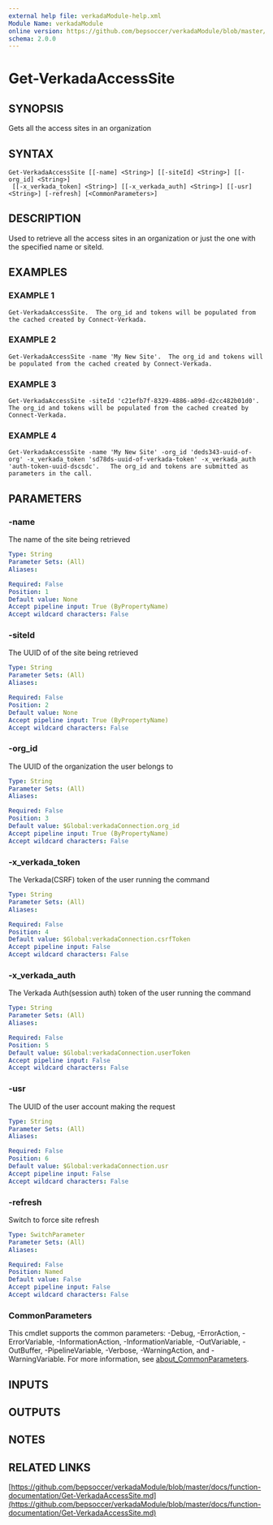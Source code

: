 ```yaml
---
external help file: verkadaModule-help.xml
Module Name: verkadaModule
online version: https://github.com/bepsoccer/verkadaModule/blob/master/docs/function-documentation/Get-VerkadaAccessSite.md
schema: 2.0.0
---
```


# Get-VerkadaAccessSite

## SYNOPSIS
Gets all the access sites in an organization

## SYNTAX

```
Get-VerkadaAccessSite [[-name] <String>] [[-siteId] <String>] [[-org_id] <String>]
 [[-x_verkada_token] <String>] [[-x_verkada_auth] <String>] [[-usr] <String>] [-refresh] [<CommonParameters>]
```

## DESCRIPTION
Used to retrieve all the access sites in an organization or just the one with the specified name or siteId.

## EXAMPLES

### EXAMPLE 1
```
Get-VerkadaAccessSite.	The org_id and tokens will be populated from the cached created by Connect-Verkada.
```

### EXAMPLE 2
```
Get-VerkadaAccessSite -name 'My New Site'.	The org_id and tokens will be populated from the cached created by Connect-Verkada.
```

### EXAMPLE 3
```
Get-VerkadaAccessSite -siteId 'c21efb7f-8329-4886-a89d-d2cc482b01d0'.	The org_id and tokens will be populated from the cached created by Connect-Verkada.
```

### EXAMPLE 4
```
Get-VerkadaAccessSite -name 'My New Site' -org_id 'deds343-uuid-of-org' -x_verkada_token 'sd78ds-uuid-of-verkada-token' -x_verkada_auth 'auth-token-uuid-dscsdc'.	The org_id and tokens are submitted as parameters in the call.
```

## PARAMETERS

### -name
The name of the site being retrieved

```yaml
Type: String
Parameter Sets: (All)
Aliases:

Required: False
Position: 1
Default value: None
Accept pipeline input: True (ByPropertyName)
Accept wildcard characters: False
```

### -siteId
The UUID of of the site being retrieved

```yaml
Type: String
Parameter Sets: (All)
Aliases:

Required: False
Position: 2
Default value: None
Accept pipeline input: True (ByPropertyName)
Accept wildcard characters: False
```

### -org_id
The UUID of the organization the user belongs to

```yaml
Type: String
Parameter Sets: (All)
Aliases:

Required: False
Position: 3
Default value: $Global:verkadaConnection.org_id
Accept pipeline input: True (ByPropertyName)
Accept wildcard characters: False
```

### -x_verkada_token
The Verkada(CSRF) token of the user running the command

```yaml
Type: String
Parameter Sets: (All)
Aliases:

Required: False
Position: 4
Default value: $Global:verkadaConnection.csrfToken
Accept pipeline input: False
Accept wildcard characters: False
```

### -x_verkada_auth
The Verkada Auth(session auth) token of the user running the command

```yaml
Type: String
Parameter Sets: (All)
Aliases:

Required: False
Position: 5
Default value: $Global:verkadaConnection.userToken
Accept pipeline input: False
Accept wildcard characters: False
```

### -usr
The UUID of the user account making the request

```yaml
Type: String
Parameter Sets: (All)
Aliases:

Required: False
Position: 6
Default value: $Global:verkadaConnection.usr
Accept pipeline input: False
Accept wildcard characters: False
```

### -refresh
Switch to force site refresh

```yaml
Type: SwitchParameter
Parameter Sets: (All)
Aliases:

Required: False
Position: Named
Default value: False
Accept pipeline input: False
Accept wildcard characters: False
```

### CommonParameters
This cmdlet supports the common parameters: -Debug, -ErrorAction, -ErrorVariable, -InformationAction, -InformationVariable, -OutVariable, -OutBuffer, -PipelineVariable, -Verbose, -WarningAction, and -WarningVariable. For more information, see [about_CommonParameters](http://go.microsoft.com/fwlink/?LinkID=113216).

## INPUTS

## OUTPUTS

## NOTES

## RELATED LINKS

[https://github.com/bepsoccer/verkadaModule/blob/master/docs/function-documentation/Get-VerkadaAccessSite.md](https://github.com/bepsoccer/verkadaModule/blob/master/docs/function-documentation/Get-VerkadaAccessSite.md)

